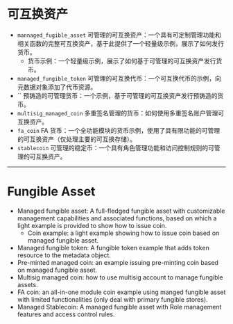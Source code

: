 # 可互换资产

* `mannaged_fugible_asset` 可管理的可互换资产：一个具有可定制管理功能和相关函数的完整可互换资产，基于此提供了一个轻量级示例，展示了如何发行货币。
  - 货币示例：一个轻量级示例，展示了如何基于可管理的可互换资产发行货币。
* `managed_fungible_token` 可管理的可互换代币：一个可互换代币的示例，向元数据对象添加了代币资源。
* `` 预铸造的可管理货币：一个示例，基于可管理的可互换资产发行预铸造的货币。
* `multisig_managed_coin` 多重签名管理的货币：如何使用多重签名账户管理可互换资产。
* `fa_coin` FA 货币：一个全功能模块的货币示例，使用了具有限功能的可管理的可互换资产（仅处理主要的可互换存储）。
* `stablecoin` 可管理的稳定币：一个具有角色管理功能和访问控制规则的可管理的可互换资产。


---
# Fungible Asset

* Managed fungible asset: A full-fledged fungible asset with customizable management capabilities and associated functions, based on which a light example is provided to show how to issue coin.
    - Coin example: a light example showing how to issue coin based on managed fungible asset.
* Managed fungible token: A fungible token example that adds token resource to the metadata object.
* Pre-minted managed coin: an example issuing pre-minting coin based on managed fungible asset.
* Multisig managed coin: how to use multisig account to manage fungible assets.
* FA coin: an all-in-one module coin example using manged fungible asset with limited functionalities (only deal with primary fungible stores).
* Managed Stablecoin: A managed fungible asset with Role management features and access control rules.
